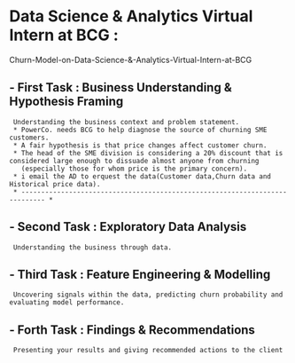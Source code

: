 ﻿# Data Science & Analytics Virtual Intern at BCG :
 Churn-Model-on-Data-Science-&-Analytics-Virtual-Intern-at-BCG

## - First Task : Business Understanding & Hypothesis Framing
     Understanding the business context and problem statement.
     * PowerCo. needs BCG to help diagnose the source of churning SME customers.
     * A fair hypothesis is that price changes affect customer churn.
     * The head of the SME division is considering a 20% discount that is considered large enough to dissuade almost anyone from churning
       (especially those for whom price is the primary concern).
     * i email the AD to erquest the data(Customer data,Churn data and Historical price data).
     * ---------------------------------------------------------------------------- *


## - Second Task : Exploratory Data Analysis
     Understanding the business through data.
     


## - Third Task : Feature Engineering & Modelling
     Uncovering signals within the data, predicting churn probability and evaluating model performance.


## - Forth Task : Findings & Recommendations
     Presenting your results and giving recommended actions to the client
